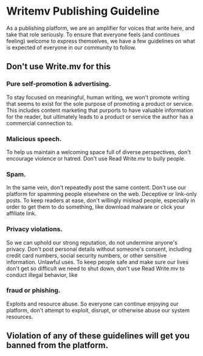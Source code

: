 # Writemv Publishing Guideline

As a publishing platform, we are an amplifier for voices that write here, and take that role seriously. To ensure that everyone feels (and continues feeling) welcome to express themselves, we have a few guidelines on what is expected of everyone in our community to follow.

## Don't use Write.mv for this

### Pure self-promotion & advertising. 

To stay focused on meaningful, human writing, we won't promote writing that seems to exist for the sole purpose of promoting a product or service. This includes content marketing that purports to have valuable information for the reader, but ultimately leads to a product or service the author has a commercial connection to.

### Malicious speech. 

To help us maintain a welcoming space full of diverse perspectives, don't encourage violence or hatred. Don't use Read Write.mv to bully people.

### Spam. 

In the same vein, don't repeatedly post the same content. Don't use our platform for spamming people elsewhere on the web.
Deceptive or link-only posts. To keep readers at ease, don't willingly mislead people, especially in order to get them to do something, like download malware or click your affiliate link.

### Privacy violations. 

So we can uphold our strong reputation, do not undermine anyone's privacy. Don't post personal details without someone's consent, including credit card numbers, social security numbers, or other sensitive information.
Unlawful uses. To keep people safe and make sure our lives don't get so difficult we need to shut down, don't use Read Write.mv to conduct illegal behavior, like 

### fraud or phishing.

Exploits and resource abuse. So everyone can continue enjoying our platform, don't attempt to exploit, disrupt, or otherwise abuse our system resources.


## Violation of any of these guidelines will get you banned from the platform.
